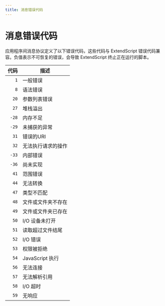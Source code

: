 ```yaml
---
title: 消息错误代码
---
```

# 消息错误代码

应用程序间消息协议定义了以下错误代码，这些代码与 ExtendScript 错误代码兼容。负值表示不可恢复的错误，会导致 ExtendScript 终止正在运行的脚本。

| 代码 | 描述 |
| ---: | --- |
| `1` | 一般错误 |
| `8` | 语法错误 |
| `20` | 参数列表错误 |
| `27` | 堆栈溢出 |
| `-28` | 内存不足 |
| `-29` | 未捕获的异常 |
| `31` | 错误的URI |
| `32` | 无法执行请求的操作 |
| `-33` | 内部错误 |
| `-36` | 尚未实现 |
| `41` | 范围错误 |
| `44` | 无法转换 |
| `47` | 类型不匹配 |
| `48` | 文件或文件夹不存在 |
| `49` | 文件或文件夹已存在 |
| `50` | I/O 设备未打开 |
| `51` | 读取超过文件结尾 |
| `52` | I/O 错误 |
| `53` | 权限被拒绝 |
| `54` | JavaScript 执行 |
| `56` | 无法连接 |
| `57` | 无法解析引用 |
| `58` | I/O 超时 |
| `59` | 无响应 |
